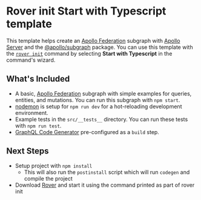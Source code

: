 # Rover init Start with Typescript template


This template helps create an [Apollo Federation](https://www.apollographql.com/docs/graphos/schema-design/federated-schemas/federation) subgraph with [Apollo Server](https://www.apollographql.com/docs/apollo-server) and the [@apollo/subgraph](https://www.apollographql.com/docs/apollo-server/using-federation/api/apollo-subgraph) package. You can use this template with the [`rover init`](https://www.apollographql.com/docs/rover/commands/init) command by selecting **Start with Typescript** in the command's wizard.

## What's Included

- A basic, [Apollo Federation] subgraph with simple examples for queries, entities, and mutations. You can run this subgraph with `npm start`.
- [nodemon] is setup for `npm run dev` for a hot-reloading development environment.
- Example tests in the `src/__tests__` directory. You can run these tests with `npm run test`.
- [GraphQL Code Generator] pre-configured as a `build` step.

## Next Steps

- Setup project with `npm install`
  - This will also run the `postinstall` script which will run `codegen` and compile the project
- Download [Rover] and start it using the command printed as part of rover init

[apollo federation]: https://www.apollographql.com/docs/federation/
[@apollo/server]: https://www.apollographql.com/docs/apollo-server/
[@apollo/subgraph]: https://www.apollographql.com/docs/federation/subgraphs
[rover]: https://www.apollographql.com/docs/rover/
[nodemon]: https://www.npmjs.com/package/nodemon
[GraphQL Code Generator]: https://www.the-guild.dev/graphql/codegen
